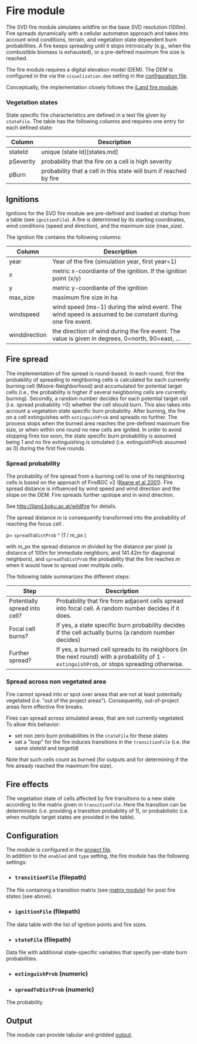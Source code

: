 # Fire module

The SVD fire module simulates wildfire on the base SVD resolution (100m). Fire spreads dynamically with a cellular automaton approach
and takes into account wind conditions, terrain, and vegetation state dependent burn probabilities. A fire keeps spreading until it
stops intrinsically (e.g., when the combustible biomass is exhausted), or a pre-defined maximum fire size is reached.

The fire module requires a digital elevation model (DEM). The DEM is configured in the via  the `visualization.dem` setting in the 
[configuration file](project_file.md).

Conceptually, the implementation closely follows the [iLand fire module](http://iland.boku.ac.at/wildfire).

### Vegetation states

State specific fire characteristics are defined in a text file given by `stateFile`. The table has the following columns
and requires one entry for each defined state:

Column | Description
------ | -----------
stateId    | unique (state Id)[states.md]
pSeverity  | probability that the fire on a cell is high severity
pBurn      | probability that a cell in this state will burn if reached by fire


## Ignitions

Ignitions for the SVD fire module are pre-defined and loaded at startup from a table (see `ignitionFile`). 
A fire is determined by its starting coordinates, wind conditions (speed and direction), and the maximum size (max_size).


The ignition file contains the following columns:


Column | Description
------ | -----------
year   | Year of the fire (simulation year, first year=1)
x      | metric x-coordiante of the ignition. If the ignition point (x/y)
y      | metric y-coordiante of the ignition
max_size | maximum fire size in ha
windspeed | wind speed (ms-1) during the wind event. The wind speed is assumed to be constant during one fire event.
winddirection | the direction of wind during the fire event. The value is given in degrees, 0=north, 90=east, ...

## Fire spread

The implementation of fire spread is round-based. In each round, first the probability of spreading to neighboring cells
is calculated for each currently burning cell (Moore-Neighborhood) and accumulated for potential target cells (i.e., 
the probability is higher if several neighboring cells are currently burning). Secondly, a random number decides
for each potential target cell (i.e. spread probability >0) whether the cell should burn. This also takes into account
a vegetation state specific burn probability. After burning, the fire on a cell extinguishes with `extinguishProb` and
spreads no further. The process stops when the burned area reaches the pre-defined maximum fire size, or when within 
one round no new cells are ignited. In order to avoid stopping fires too soon, the state specific burn probabilitiy is 
assumed being 1 and no fire extinguishing is simulated (i.e. extinguishProb assumed as 0) during the first five rounds.


### Spread probability 
The probability of fire spread from a burning cell to one of its neighboring cells is based on the approach of 
FireBGC v2 ([Keane et al 2001](http://www.treesearch.fs.fed.us/pubs/37464)). Fire spread distance is influenced 
by wind speed and wind direction and the slope on the DEM. Fire spreads further upslope and in wind direction.

See http://iland.boku.ac.at/wildfire for details.

The spread distance _m_ is consequently transformed into the probability of reaching the focus cell . 

p= `spreadToDistProb` ^ (1 / m_px )

with _m_px_ the spread distance _m_ divided by the distance per pixel (a distance of 100m for immediate neighbors, 
and 141.42m for diagnonal neighbors), and `spreadToDistProb` the probability that the fire reaches _m_ when it would 
have to spread over multiple cells.

The following table summarizes the different steps:

Step | Description
-----| ------------
Potentially spread into cell? | Probability that fire from adjacent cells spread into focal cell. A random number decides if it does.
Focal cell burns? | If yes, a state specific burn probability decides if the cell actually burns (a random number decides)
Further spread? | If yes, a burned cell spreads to its neighbors (in the next round) with a probability of 1 - `extinguishProb`, or stops spreading otherwise.


### Spread across non vegetated area
Fire cannot spread into or spot over areas that are not at least potentially vegetated (i.e. "out of the project areas"). 
Consequently, out-of-project areas form effective fire breaks.

Fires can spread across simulated areas, that are not currently vegetated. To allow this behavior:

* set non zero burn probabilities in the `stateFile` for these states
* set a "loop" for the fire induces transitions in the `transitionFile` (i.e. the same _stateId_ and _targetId_)

Note that such cells count as burned (for outputs and for determining if the fire already reached the maximum fire size). 

## Fire effects
The vegetation state of cells affected by fire transitions to a new state according to the matrix given in `transitionFile`.
Here the transition can be deterministic (i.e. providing a transition probability of 1), or probabilistic (i.e. when
multiple target states are provided in the table).



## Configuration

The module is configured in the [project file](project_file.md).  
In addition to the `enabled` and `type` setting, the fire module has the following settings:

* ### `transitionFile` (filepath)
The file containing a transition matrix (see [matrix module](module_matrix.md)) for post fire states (see above).

* ### `ignitionFile` (filepath)
The data table with the list of ignition points and fire sizes.

* ### `stateFile` (filepath)
Data file with additional state-specific variables that specify per-state burn probabilities.

* ### `extinguishProb` (numeric)

* ### `spreadToDistProb` (numeric)
The probability 

## Output
The module can provide tabular and gridded [output](outputs.md#Fire).